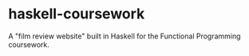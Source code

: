 # haskell-coursework
A "film review website" built in Haskell for the Functional Programming coursework.
